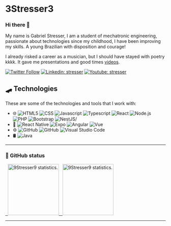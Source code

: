 # 3Stresser3

### Hi there 🦈

My name is Gabriel Stresser, I am a student of mechatronic engineering, passionate about technologies since my childhood, I have been improving my skills. A young Brazilian with disposition and courage!

I already risked a career as a musician, but I should have stayed with poetry kkkk. It gave me presentations and good times [videos](https://www.youtube.com/c/SETArap/featured). 

[![Twitter Follow](https://img.shields.io/twitter/follow/stresser?style=social)](https://twitter.com/Acalma_Stresser)
[![Linkedin: stresser](https://img.shields.io/badge/-Linkedin-blue?style=flat-square&logo=Linkedin&logoColor=white&link=https://www.linkedin.com/in/stresser/)](https://www.linkedin.com/in/gabriel-augusto-soler-stresser-366719100/)
[![Youtube: stresser](https://img.shields.io/badge/-Youtube-red?style=flat-square&logo=Youtube&logoColor=white&link=http://youtube.com/stresser)](https://www.youtube.com/c/SETArap/featured)

## 🛹 Technologies

These are some of the technologies and tools that I work with:

<ul>
  <li> 🌐 
    <img src="https://img.shields.io/badge/-HTML5-yellow?color=2c3e50&logo=HTML5&style=flat-square" alt="HTML5"/>
    <img src="https://img.shields.io/badge/-CSS-yellow?color=2c3e50&logo=CSS3&style=flat-square&logoColor=1572B6" alt="CSS"/>
    <img src="https://img.shields.io/badge/-Javascript-yellow?color=2c3e50&logo=javascript&style=flat-square" alt="Javascript"/>
    <img src="https://img.shields.io/badge/-Typescript-yellow?color=2c3e50&logo=typescript&style=flat-square&logoColor=007ACC" alt="Typescript"/>
    <img src="https://img.shields.io/badge/-React-yellow?color=2c3e50&logo=react&style=flat-square" alt="React"/>
    <img src="https://img.shields.io/badge/-Node.js-yellow?color=2c3e50&logo=node.js&style=flat-square" alt="Node.js"/>
    <img src="https://img.shields.io/badge/-PHP-yellow?color=2c3e50&logo=PHP&style=flat-square" alt="PHP"/>
    <img src="https://img.shields.io/badge/-Bootstrap-yellow?color=2c3e50&logo=bootstrap&style=flat-square" alt="Bootstrap"/>
    <img src="https://img.shields.io/badge/-NestJS-yellow?color=2c3e50&logo=nestjs&style=flat-square" alt="NestJS/">
  </li>
  <li> 📲 
    <img src="https://img.shields.io/badge/-React_Native-yellow?color=2c3e50&logo=react&style=flat-square" alt="React Native"/>
    <img src="https://img.shields.io/badge/-Expo-yellow?color=2c3e50&logo=expo&style=flat-square&logoColor=171e29" alt="Expo"/>
    <img src="https://img.shields.io/badge/-Angular-yellow?color=2c3e50&logo=Angular&style=flat-square" alt="Angular"/>
    <img src="https://img.shields.io/badge/-Vue_CLI-yellow?color=2c3e50&logo=Vue&style=flat-square" alt="Vue"/>
  </li>
  <li> ⚙️ 
    <img src="https://img.shields.io/badge/-GitHub-yellow?color=2c3e50&logo=github&style=flat-square" alt="GitHub"/>
    <img src="https://img.shields.io/badge/-Git-yellow?color=2c3e50&logo=git&style=flat-square" alt="GitHub"/>
    <img src="https://img.shields.io/badge/-Visual_Studio_Code-yellow?color=2c3e50&logo=visual-studio-code&style=flat-square&logoColor=007ACC" alt="Visual Studio Code"/>
  </li>
  <li> 🛢 
    <img src="https://img.shields.io/badge/-java-yellow?color=2c3e50&logo=java&style=flat-square" alt="Java"/>
  </li>
</ul>

<hr />

<h3>🚀 GitHub status</h3>
<a href="https://github.com/Gabriel9Stresser">
  &nbsp; <img height="160em" src="https://github-readme-stats.vercel.app/api?username=Gabriel9Stresser&show_icons=true&theme=radical" alt="9Stresser9 statistics." />
  &nbsp; <img height="160m" src="https://github-readme-stats.vercel.app/api/top-langs/?username=Gabriel9Stresser&layout=compact&langs_count=6&theme=radical" alt="9Stresser9 statistics." />
</a>

<hr />












